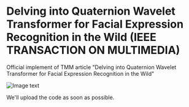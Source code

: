 # Delving into Quaternion Wavelet Transformer for Facial Expression Recognition in the Wild (IEEE TRANSACTION ON MULTIMEDIA)
Official implement of TMM article "Delving into Quaternion Wavelet Transformer for Facial Expression Recognition in the Wild"

![Image text](https://github.com/zy197997312/QWTR-for-FER/blob/main/Framework.tif)





We'll upload the code as soon as possible.
